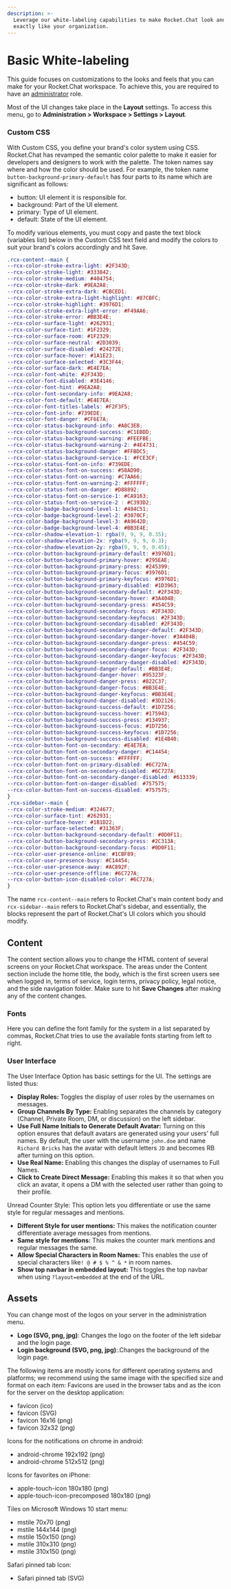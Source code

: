 ```yaml
---
description: >-
  Leverage our white-labeling capabilities to make Rocket.Chat look and feel
  exactly like your organization.
---
```


# Basic White-labeling

This guide focuses on customizations to the looks and feels that you can make for your Rocket.Chat workspace. To achieve this, you are required to have an [administrator](roles-in-rocket.chat/) role.

Most of the UI changes take place in the **Layout** settings. To access this menu, go to **Administration > Workspace > Settings > Layout**.&#x20;

### Custom CSS

With Custom CSS, you define your brand's color system using CSS. Rocket.Chat has revamped the semantic color palette to make it easier for developers and designers to work with the palette. The token names say where and how the color should be used. For example, the token name `button-background-primary-default` has four parts to its name which are significant as follows:

* button: UI element it is responsible for.
* background: Part of the UI element.
* primary: Type of UI element.
* default: State of the UI element.

To modify various elements, you must copy and paste the text block (variables list) below in the Custom CSS text field and modify the colors to suit your brand's colors accordingly and hit Save.

```css
.rcx-content--main {
--rcx-color-stroke-extra-light: #2F343D;
--rcx-color-stroke-light: #333842;
--rcx-color-stroke-medium: #404754;
--rcx-color-stroke-dark: #9EA2A8;
--rcx-color-stroke-extra-dark: #CBCED1;
--rcx-color-stroke-extra-light-highlight: #87CBFC;
--rcx-color-stroke-highlight: #3976D1;
--rcx-color-stroke-extra-light-error: #F49AA6;
--rcx-color-stroke-error: #BB3E4E;
--rcx-color-surface-light: #262931;
--rcx-color-surface-tint: #1F2329;
--rcx-color-surface-room: #1F2329;
--rcx-color-surface-neutral: #2D3039;
--rcx-color-surface-disabled: #24272E;
--rcx-color-surface-hover: #1A1E23;
--rcx-color-surface-selected: #3C3F44;
--rcx-color-surface-dark: #E4E7EA;
--rcx-color-font-white: #2F343D;
--rcx-color-font-disabled: #3E4146;
--rcx-color-font-hint: #9EA2A8;
--rcx-color-font-secondary-info: #9EA2A8;
--rcx-color-font-default: #E4E7EA;
--rcx-color-font-titles-labels: #F2F3F5;
--rcx-color-font-info: #739EDE;
--rcx-color-font-danger: #CF6E7A;
--rcx-color-status-background-info: #A8C3EB;
--rcx-color-status-background-success: #C1EBDD;
--rcx-color-status-background-warning: #FEEFBE;
--rcx-color-status-background-warning-2: #4E4731;
--rcx-color-status-background-danger: #FFBDC5;
--rcx-color-status-background-service-1: #FCE3CF;
--rcx-color-status-font-on-info: #739EDE;
--rcx-color-status-font-on-success: #58AD90;
--rcx-color-status-font-on-warning: #C7AA66;
--rcx-color-status-font-on-warning-2: #FFFFFF;
--rcx-color-status-font-on-danger: #D88892;
--rcx-color-status-font-on-service-1: #CA9163;
--rcx-color-status-font-on-service-2 : #C393D2;
--rcx-color-badge-background-level-1: #484C51;
--rcx-color-badge-background-level-2: #3070CF;
--rcx-color-badge-background-level-3: #A9642D;
--rcx-color-badge-background-level-4: #BB3E4E;
--rcx-color-shadow-elevation-1: rgba(9, 9, 9, 0.35);
--rcx-color-shadow-elevation-2x: rgba(9, 9, 9, 0.3);
--rcx-color-shadow-elevation-2y: rgba(9, 9, 9, 0.45);
--rcx-color-button-background-primary-default: #3976D1;
--rcx-color-button-background-primary-hover: #295EAE;
--rcx-color-button-background-primary-press: #245399;
--rcx-color-button-background-primary-focus: #3976D1;
--rcx-color-button-background-primary-keyfocus: #3976D1;
--rcx-color-button-background-primary-disabled: #1D3963;
--rcx-color-button-background-secondary-default: #2F343D;
--rcx-color-button-background-secondary-hover: #3A404B;
--rcx-color-button-background-secondary-press: #454C59;
--rcx-color-button-background-secondary-focus: #2F343D;
--rcx-color-button-background-secondary-keyfocus: #2F343D;
--rcx-color-button-background-secondary-disabled: #2F343D;
--rcx-color-button-background-secondary-danger-default: #2F343D;
--rcx-color-button-background-secondary-danger-hover: #3A404B;
--rcx-color-button-background-secondary-danger-press: #454C59;
--rcx-color-button-background-secondary-danger-focus: #2F343D;
--rcx-color-button-background-secondary-danger-keyfocus: #2F343D;
--rcx-color-button-background-secondary-danger-disabled: #2F343D;
--rcx-color-button-background-danger-default: #BB3E4E;
--rcx-color-button-background-danger-hover: #95323F;
--rcx-color-button-background-danger-press: #822C37;
--rcx-color-button-background-danger-focus: #BB3E4E;
--rcx-color-button-background-danger-keyfocus: #BB3E4E;
--rcx-color-button-background-danger-disabled: #3D2126;
--rcx-color-button-background-success-default: #1D7256;
--rcx-color-button-background-success-hover: #175943;
--rcx-color-button-background-success-press: #134937;
--rcx-color-button-background-success-focus: #1D7256;
--rcx-color-button-background-success-keyfocus: #1D7256;
--rcx-color-button-background-success-disabled: #1E4B40;
--rcx-color-button-font-on-secondary: #E4E7EA;
--rcx-color-button-font-on-secondary-danger: #C14454;
--rcx-color-button-font-on-success: #FFFFFF;
--rcx-color-button-font-on-primary-disabled: #6C727A;
--rcx-color-button-font-on-secondary-disabled: #6C727A;
--rcx-color-button-font-on-secondary-danger-disabled: #613339;
--rcx-color-button-font-on-danger-disabled: #757575;
--rcx-color-button-font-on-success-disabled: #757575;
}
.rcx-sidebar--main {
--rcx-color-stroke-medium: #324677;
--rcx-color-surface-tint: #262931;
--rcx-color-surface-hover: #1B1D22;
--rcx-color-surface-selected: #31363F;
--rcx-color-button-background-secondary-default: #0D0F11;
--rcx-color-button-background-secondary-press: #2C313A;
--rcx-color-button-background-secondary-focus: #0D0F11;
--rcx-color-user-presence-online: #1CBF89;
--rcx-color-user-presence-busy: #C14454;
--rcx-color-user-presence-away: #AC892F;
--rcx-color-user-presence-offline: #6C727A;
--rcx-color-button-icon-disabled-color: #6C727A;
}
```

The  name `rcx-content--main` refers to Rocket.Chat's main content body and `rcx-sidebar--main` refers to Rocket.Chat's sidebar, and essentially, the blocks represent the part of Rocket.Chat's UI colors which you should modify.

## Content

The content section allows you to change the HTML content of several screens on your Rocket.Chat workspace. The areas under the Content section include the home title, the body, which is the first screen users see when logged in, terms of service, login terms, privacy policy, legal notice, and the side navigation folder. Make sure to hit **Save Changes** after making any of the content changes.

### Fonts

Here you can define the font family for the system in a list separated by commas, Rocket.Chat tries to use the available fonts starting from left to right.

### User Interface

The User Interface Option has basic settings for the UI. The settings are listed thus:

* **Display Roles:** Toggles the display of user roles by the usernames on messages.
* **Group Channels By Type:** Enabling separates the channels by category (Channel, Private Room, DM, or discussion) on the left sidebar.
* **Use Full Name Initials to Generate Default Avatar:** Turning on this option ensures that default avatars are generated using your users' full names. By default, the user with the username `john.doe` and name `Richard Bricks` has the avatar with default letters `JD` and becomes RB after turning on this option.
* **Use Real Name:** Enabling this changes the display of usernames to Full Names.
* **Click to Create Direct Message:** Enabling this makes it so that when you click an avatar, it opens a DM with the selected user rather than going to their profile.

Unread Counter Style: This option lets you differentiate or use the same style for regular messages and mentions.

* **Different Style for user mentions:** This makes the notification counter differentiate average messages from mentions.
* **Same style for mentions:** This makes the counter mark mentions and regular messages the same.
* **Allow Special Characters in Room Names:** This enables the use of special characters like`! @ # $ % ^ & *` in room names.
* **Show top navbar in embedded layout:** This toggles the top navbar when using `?layout=embedded` at the end of the URL.

## Assets

You can change most of the logos on your server in the administration menu.

* **Logo (SVG, png, jpg)**: Changes the logo on the footer of the left sidebar and the login page.
* **Login background (SVG, png, jpg)**:.Changes the background of the login page.

The following items are mostly icons for different operating systems and platforms; we recommend using the same image with the specified size and format on each item: Favicons are used in the browser tabs and as the icon for the server on the desktop application:

* favicon (ico)
* favicon (SVG)
* favicon 16x16 (png)
* favicon 32x32 (png)

Icons for the notifications on chrome in android:

* android-chrome 192x192 (png)
* android-chrome 512x512 (png)

Icons for favorites on iPhone:

* apple-touch-icon 180x180 (png)
* apple-touch-icon-precomposed 180x180 (png)

Tiles on Microsoft Windows 10 start menu:

* mstile 70x70 (png)
* mstile 144x144 (png)
* mstile 150x150 (png)
* mstile 310x310 (png)
* mstile 310x150 (png)

Safari pinned tab Icon:

* Safari pinned tab (SVG)
